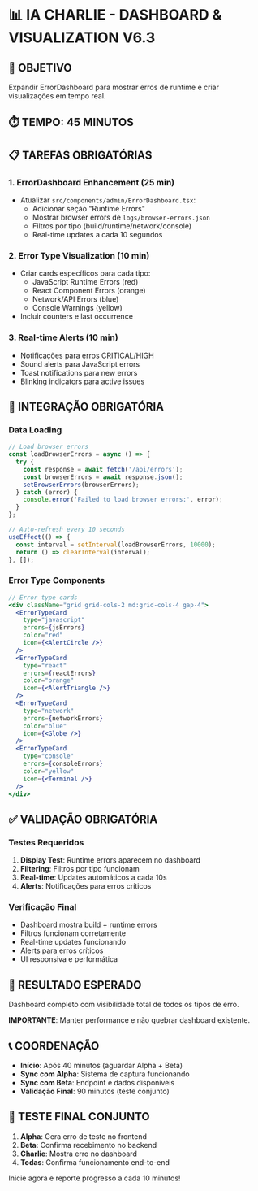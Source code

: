 # 📊 IA CHARLIE - DASHBOARD & VISUALIZATION V6.3

## 🎯 OBJETIVO
Expandir ErrorDashboard para mostrar erros de runtime e criar visualizações em tempo real.

## ⏱️ TEMPO: 45 MINUTOS

## 📋 TAREFAS OBRIGATÓRIAS

### 1. **ErrorDashboard Enhancement** (25 min)
- Atualizar `src/components/admin/ErrorDashboard.tsx`:
  - Adicionar seção "Runtime Errors"
  - Mostrar browser errors de `logs/browser-errors.json`
  - Filtros por tipo (build/runtime/network/console)
  - Real-time updates a cada 10 segundos

### 2. **Error Type Visualization** (10 min)
- Criar cards específicos para cada tipo:
  - JavaScript Runtime Errors (red)
  - React Component Errors (orange)
  - Network/API Errors (blue)
  - Console Warnings (yellow)
- Incluir counters e last occurrence

### 3. **Real-time Alerts** (10 min)
- Notificações para erros CRITICAL/HIGH
- Sound alerts para JavaScript errors
- Toast notifications para new errors
- Blinking indicators para active issues

## 🔗 INTEGRAÇÃO OBRIGATÓRIA

### **Data Loading**
```javascript
// Load browser errors
const loadBrowserErrors = async () => {
  try {
    const response = await fetch('/api/errors');
    const browserErrors = await response.json();
    setBrowserErrors(browserErrors);
  } catch (error) {
    console.error('Failed to load browser errors:', error);
  }
};

// Auto-refresh every 10 seconds
useEffect(() => {
  const interval = setInterval(loadBrowserErrors, 10000);
  return () => clearInterval(interval);
}, []);
```

### **Error Type Components**
```jsx
// Error type cards
<div className="grid grid-cols-2 md:grid-cols-4 gap-4">
  <ErrorTypeCard 
    type="javascript" 
    errors={jsErrors} 
    color="red" 
    icon={<AlertCircle />} 
  />
  <ErrorTypeCard 
    type="react" 
    errors={reactErrors} 
    color="orange" 
    icon={<AlertTriangle />} 
  />
  <ErrorTypeCard 
    type="network" 
    errors={networkErrors} 
    color="blue" 
    icon={<Globe />} 
  />
  <ErrorTypeCard 
    type="console" 
    errors={consoleErrors} 
    color="yellow" 
    icon={<Terminal />} 
  />
</div>
```

## ✅ VALIDAÇÃO OBRIGATÓRIA

### **Testes Requeridos**
1. **Display Test**: Runtime errors aparecem no dashboard
2. **Filtering**: Filtros por tipo funcionam
3. **Real-time**: Updates automáticos a cada 10s
4. **Alerts**: Notificações para erros críticos

### **Verificação Final**
- Dashboard mostra build + runtime errors
- Filtros funcionam corretamente
- Real-time updates funcionando
- Alerts para erros críticos
- UI responsiva e performática

## 🎯 RESULTADO ESPERADO
Dashboard completo com visibilidade total de todos os tipos de erro.

**IMPORTANTE**: Manter performance e não quebrar dashboard existente.

## 📞 COORDENAÇÃO
- **Início**: Após 40 minutos (aguardar Alpha + Beta)
- **Sync com Alpha**: Sistema de captura funcionando
- **Sync com Beta**: Endpoint e dados disponíveis
- **Validação Final**: 90 minutos (teste conjunto)

## 🧪 TESTE FINAL CONJUNTO
1. **Alpha**: Gera erro de teste no frontend
2. **Beta**: Confirma recebimento no backend
3. **Charlie**: Mostra erro no dashboard
4. **Todas**: Confirma funcionamento end-to-end

Inicie agora e reporte progresso a cada 10 minutos!